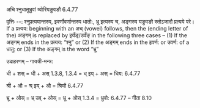 

 अचि श्नुधातुभ्रुवां य्वोरियङुवङौ 6.4.77 


वृत्तिः --: श्नुप्रत्ययान्तस्य, इवर्णोवर्णान्तस्य धातो:, भ्रू इत्यस्य च, अङ्गस्य यङुवङौ स्तोऽजादौ प्रत्यये परे। If a प्रत्यय: beginning with an अच् (vowel) follows, then the (ending letter of the) अङ्गम् is replaced by इयँङ्/उवँङ् in the following three cases – (1) If the अङ्गम् ends in the प्रत्यय: “श्नु” or (2) If the अङ्गम् ends in the इवर्ण: or उवर्ण: of a धातु: or (3) If the अङ्गम् is the word “भ्रू” 


उदाहरणम् – गायत्री-मन्त्र: 


धी + शस् = धी + अस् 1.3.8, 1.3.4 = ध् इय् + अस् =  धिय: 6.4.77 


श्री + औ = श्र् इय् + औ = श्रियौ 6.4.77 


भ्रू + ओस् = भ्र् उव् + ओस् =  भ्रू + ओस् 1.3.4 = भ्रुवो: 6.4.77 – गीता 8.10 


